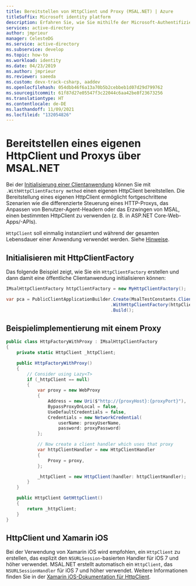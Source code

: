 ```yaml
---
title: Bereitstellen von HttpClient und Proxy (MSAL.NET) | Azure
titleSuffix: Microsoft identity platform
description: Erfahren Sie, wie Sie mithilfe der Microsoft-Authentifizierungsbibliothek für .NET (Microsoft Authentication Library for .NET, MSAL.NET) selbst einen HttpClient und Proxy für die Verbindung mit Azure AD bereitstellen.
services: active-directory
author: jmprieur
manager: CelesteDG
ms.service: active-directory
ms.subservice: develop
ms.topic: how-to
ms.workload: identity
ms.date: 04/23/2019
ms.author: jmprieur
ms.reviewer: saeeda
ms.custom: devx-track-csharp, aaddev
ms.openlocfilehash: 054dbb46f6a13a70b5b2cebbeb1d07d29d799762
ms.sourcegitcommit: 61f87d27e05547f3c22044c6aa42be8f23673256
ms.translationtype: HT
ms.contentlocale: de-DE
ms.lasthandoff: 11/09/2021
ms.locfileid: "132054826"
---
```

# <a name="providing-your-own-httpclient-and-proxy-using-msalnet"></a>Bereitstellen eines eigenen HttpClient und Proxys über MSAL.NET
Bei der [Initialisierung einer Clientanwendung](msal-net-initializing-client-applications.md) können Sie mit `.WithHttpClientFactory method` einen eigenen HttpClient bereitstellen.  Die Bereitstellung eines eigenen HttpClient ermöglicht fortgeschrittene Szenarien wie die differenzierte Steuerung eines HTTP-Proxys, das Anpassen von Benutzer-Agent-Headern oder das Erzwingen von MSAL, einen bestimmten HttpClient zu verwenden (z. B. in ASP.NET Core-Web-Apps/-APIs).

`HttpClient` soll einmalig instanziiert und während der gesamten Lebensdauer einer Anwendung verwendet werden. Siehe [Hinweise](/dotnet/api/system.net.http.httpclient?view=net-5.0#remarks).

## <a name="initialize-with-httpclientfactory"></a>Initialisieren mit HttpClientFactory
Das folgende Beispiel zeigt, wie Sie ein `HttpClientFactory` erstellen und dann damit eine öffentliche Clientanwendung initialisieren können:

```csharp
IMsalHttpClientFactory httpClientFactory = new MyHttpClientFactory();

var pca = PublicClientApplicationBuilder.Create(MsalTestConstants.ClientId) 
                                        .WithHttpClientFactory(httpClientFactory)
                                        .Build();
```

## <a name="example-implementation-using-a-proxy"></a>Beispielimplementierung mit einem Proxy
```csharp
public class HttpFactoryWithProxy : IMsalHttpClientFactory
{
    private static HttpClient _httpClient;

    public HttpFactoryWithProxy()
    {
        // Consider using Lazy<T> 
        if (_httpClient == null) 
        {
            var proxy = new WebProxy
            {
                Address = new Uri($"http://{proxyHost}:{proxyPort}"),
                BypassProxyOnLocal = false,
                UseDefaultCredentials = false,
                Credentials = new NetworkCredential(
                    userName: proxyUserName,
                    password: proxyPassword)
            };

            // Now create a client handler which uses that proxy
            var httpClientHandler = new HttpClientHandler
            {
                Proxy = proxy,
            };

            _httpClient = new HttpClient(handler: httpClientHandler);
        }
    }

    public HttpClient GetHttpClient()
    {
        return _httpClient;
    }
}
```

## <a name="httpclient-and-xamarin-ios"></a>HttpClient und Xamarin iOS
Bei der Verwendung von Xamarin iOS wird empfohlen, ein `HttpClient` zu erstellen, das explizit den `NSURLSession`-basierten Handler für iOS 7 und höher verwendet. MSAL.NET erstellt automatisch ein `HttpClient`, das `NSURLSessionHandler` für iOS 7 und höher verwendet. Weitere Informationen finden Sie in der [Xamarin iOS-Dokumentation für HttpClient](/xamarin/cross-platform/macios/http-stack).
